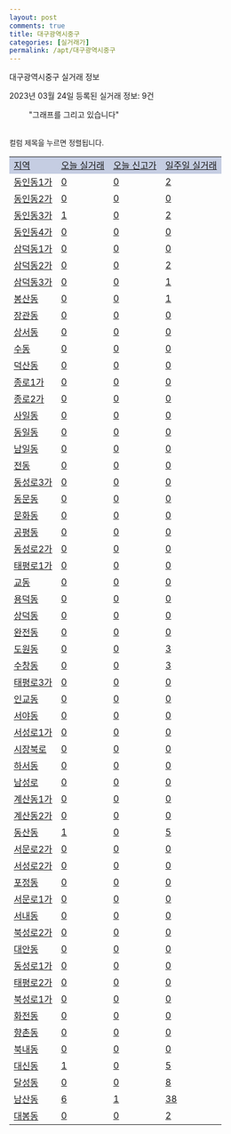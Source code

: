 ```yaml
---
layout: post
comments: true
title: 대구광역시중구
categories: [실거래가]
permalink: /apt/대구광역시중구
---
```


대구광역시중구 실거래 정보

2023년 03월 24일 등록된 실거래 정보: 9건

<!--<script async src="https://pagead2.googlesyndication.com/pagead/js/adsbygoogle.js?client=ca-pub-3485438051770037"
 crossorigin="anonymous"></script>-->

<script type="text/javascript">
  google.charts.load('current', {'packages':['corechart']});
  google.charts.setOnLoadCallback(drawChart);

  function drawChart() {
    var data = google.visualization.arrayToDataTable([['거래일', '매매', '전월세', '전매'], ['21-01', 0, 4, 1], ['21-02', 0, 1, 0], ['21-03', 0, 1, 0], ['21-04', 0, 1, 0], ['21-05', 0, 1, 0], ['21-06', 0, 1, 0], ['21-07', 0, 3, 0], ['21-08', 5, 25, 5], ['21-09', 0, 6, 1], ['21-10', 1, 5, 0], ['21-11', 0, 4, 0], ['21-12', 0, 1, 0], ['22-01', 0, 13, 1], ['22-02', 1, 4, 2], ['22-03', 8, 36, 7], ['22-04', 28, 174, 16], ['22-05', 74, 146, 16], ['22-06', 20, 95, 10], ['22-07', 34, 96, 23], ['22-08', 29, 84, 20], ['22-09', 36, 105, 38], ['22-10', 27, 150, 54], ['22-11', 23, 147, 51], ['22-12', 48, 190, 51], ['23-01', 71, 206, 55], ['23-02', 103, 175, 98], ['23-03', 44, 69, 43]]);

    var options = {
      title: '최근 1년간 유형별 거래량 추이',
      legend: { position: 'bottom' }
    };

    setTimeout(function() {
        var chart = new google.visualization.LineChart(document.getElementById('columnchart_material'));
        chart.draw(data, (options));
        document.getElementById('loading').style.display = 'none';
        var dayLabel = (new Date()).getDay();
        if (dayLabel < 2) {
            sorttable.innerSortFunction.apply(document.getElementById('week'), []);
            sorttable.innerSortFunction.apply(document.getElementById('week'), []);        
        }
        else {
            sorttable.innerSortFunction.apply(document.getElementById('today'), []);
            sorttable.innerSortFunction.apply(document.getElementById('today'), []);
        }
    }, 200);

  }
</script>

<div id="loading" style="z-index:20; display: block; margin-left: 35px">"그래프를 그리고 있습니다"</div>
<div id="columnchart_material" style="width: 95%; margin-left: -35px; display: block"></div>
<!--<div style="width: 95%; margin-left: -35px; display: block">
      <script async src="https://pagead2.googlesyndication.com/pagead/js/adsbygoogle.js?client=ca-pub-3485438051770037"
          crossorigin="anonymous"></script>
      <ins class="adsbygoogle"
          style="display:block"
          data-ad-format="fluid"
          data-ad-layout-key="-fb+5w+4e-db+86"
          data-ad-client="ca-pub-3485438051770037"
          data-ad-slot="1827090281"></ins>
      <script>
          (adsbygoogle = window.adsbygoogle || []).push({});
      </script>
</div>-->
<br>

<font size='small' style='font-size: small;'>컬럼 제목을 누르면 정렬됩니다.</font>
<table class="sortable">
  <tr style='background-color: rgba(114, 132, 186,0.4);'>
    <td id="region"><a href="#">지역</a></td>
    <td id="today"><a href="#">오늘 실거래</a></td>
    <td id="today_new"><a href="#">오늘 신고가</a></td>
    <td id="week"><a href="#">일주일 실거래</a></td>
  </tr>

  
  <tr class="item">
    <td><a href="대구광역시중구동인동1가">동인동1가</a></td>
    <td><a href="대구광역시중구동인동1가">0</a></td>
    <td><a href="대구광역시중구동인동1가">0</a></td>
    <td><a href="대구광역시중구동인동1가">2</a></td>
  </tr>
    

  <tr class="item">
    <td><a href="대구광역시중구동인동2가">동인동2가</a></td>
    <td><a href="대구광역시중구동인동2가">0</a></td>
    <td><a href="대구광역시중구동인동2가">0</a></td>
    <td><a href="대구광역시중구동인동2가">0</a></td>
  </tr>
    

  <tr class="item">
    <td><a href="대구광역시중구동인동3가">동인동3가</a></td>
    <td><a href="대구광역시중구동인동3가">1</a></td>
    <td><a href="대구광역시중구동인동3가">0</a></td>
    <td><a href="대구광역시중구동인동3가">2</a></td>
  </tr>
    

  <tr class="item">
    <td><a href="대구광역시중구동인동4가">동인동4가</a></td>
    <td><a href="대구광역시중구동인동4가">0</a></td>
    <td><a href="대구광역시중구동인동4가">0</a></td>
    <td><a href="대구광역시중구동인동4가">0</a></td>
  </tr>
    

  <tr class="item">
    <td><a href="대구광역시중구삼덕동1가">삼덕동1가</a></td>
    <td><a href="대구광역시중구삼덕동1가">0</a></td>
    <td><a href="대구광역시중구삼덕동1가">0</a></td>
    <td><a href="대구광역시중구삼덕동1가">0</a></td>
  </tr>
    

  <tr class="item">
    <td><a href="대구광역시중구삼덕동2가">삼덕동2가</a></td>
    <td><a href="대구광역시중구삼덕동2가">0</a></td>
    <td><a href="대구광역시중구삼덕동2가">0</a></td>
    <td><a href="대구광역시중구삼덕동2가">2</a></td>
  </tr>
    

  <tr class="item">
    <td><a href="대구광역시중구삼덕동3가">삼덕동3가</a></td>
    <td><a href="대구광역시중구삼덕동3가">0</a></td>
    <td><a href="대구광역시중구삼덕동3가">0</a></td>
    <td><a href="대구광역시중구삼덕동3가">1</a></td>
  </tr>
    

  <tr class="item">
    <td><a href="대구광역시중구봉산동">봉산동</a></td>
    <td><a href="대구광역시중구봉산동">0</a></td>
    <td><a href="대구광역시중구봉산동">0</a></td>
    <td><a href="대구광역시중구봉산동">1</a></td>
  </tr>
    

  <tr class="item">
    <td><a href="대구광역시중구장관동">장관동</a></td>
    <td><a href="대구광역시중구장관동">0</a></td>
    <td><a href="대구광역시중구장관동">0</a></td>
    <td><a href="대구광역시중구장관동">0</a></td>
  </tr>
    

  <tr class="item">
    <td><a href="대구광역시중구상서동">상서동</a></td>
    <td><a href="대구광역시중구상서동">0</a></td>
    <td><a href="대구광역시중구상서동">0</a></td>
    <td><a href="대구광역시중구상서동">0</a></td>
  </tr>
    

  <tr class="item">
    <td><a href="대구광역시중구수동">수동</a></td>
    <td><a href="대구광역시중구수동">0</a></td>
    <td><a href="대구광역시중구수동">0</a></td>
    <td><a href="대구광역시중구수동">0</a></td>
  </tr>
    

  <tr class="item">
    <td><a href="대구광역시중구덕산동">덕산동</a></td>
    <td><a href="대구광역시중구덕산동">0</a></td>
    <td><a href="대구광역시중구덕산동">0</a></td>
    <td><a href="대구광역시중구덕산동">0</a></td>
  </tr>
    

  <tr class="item">
    <td><a href="대구광역시중구종로1가">종로1가</a></td>
    <td><a href="대구광역시중구종로1가">0</a></td>
    <td><a href="대구광역시중구종로1가">0</a></td>
    <td><a href="대구광역시중구종로1가">0</a></td>
  </tr>
    

  <tr class="item">
    <td><a href="대구광역시중구종로2가">종로2가</a></td>
    <td><a href="대구광역시중구종로2가">0</a></td>
    <td><a href="대구광역시중구종로2가">0</a></td>
    <td><a href="대구광역시중구종로2가">0</a></td>
  </tr>
    

  <tr class="item">
    <td><a href="대구광역시중구사일동">사일동</a></td>
    <td><a href="대구광역시중구사일동">0</a></td>
    <td><a href="대구광역시중구사일동">0</a></td>
    <td><a href="대구광역시중구사일동">0</a></td>
  </tr>
    

  <tr class="item">
    <td><a href="대구광역시중구동일동">동일동</a></td>
    <td><a href="대구광역시중구동일동">0</a></td>
    <td><a href="대구광역시중구동일동">0</a></td>
    <td><a href="대구광역시중구동일동">0</a></td>
  </tr>
    

  <tr class="item">
    <td><a href="대구광역시중구남일동">남일동</a></td>
    <td><a href="대구광역시중구남일동">0</a></td>
    <td><a href="대구광역시중구남일동">0</a></td>
    <td><a href="대구광역시중구남일동">0</a></td>
  </tr>
    

  <tr class="item">
    <td><a href="대구광역시중구전동">전동</a></td>
    <td><a href="대구광역시중구전동">0</a></td>
    <td><a href="대구광역시중구전동">0</a></td>
    <td><a href="대구광역시중구전동">0</a></td>
  </tr>
    

  <tr class="item">
    <td><a href="대구광역시중구동성로3가">동성로3가</a></td>
    <td><a href="대구광역시중구동성로3가">0</a></td>
    <td><a href="대구광역시중구동성로3가">0</a></td>
    <td><a href="대구광역시중구동성로3가">0</a></td>
  </tr>
    

  <tr class="item">
    <td><a href="대구광역시중구동문동">동문동</a></td>
    <td><a href="대구광역시중구동문동">0</a></td>
    <td><a href="대구광역시중구동문동">0</a></td>
    <td><a href="대구광역시중구동문동">0</a></td>
  </tr>
    

  <tr class="item">
    <td><a href="대구광역시중구문화동">문화동</a></td>
    <td><a href="대구광역시중구문화동">0</a></td>
    <td><a href="대구광역시중구문화동">0</a></td>
    <td><a href="대구광역시중구문화동">0</a></td>
  </tr>
    

  <tr class="item">
    <td><a href="대구광역시중구공평동">공평동</a></td>
    <td><a href="대구광역시중구공평동">0</a></td>
    <td><a href="대구광역시중구공평동">0</a></td>
    <td><a href="대구광역시중구공평동">0</a></td>
  </tr>
    

  <tr class="item">
    <td><a href="대구광역시중구동성로2가">동성로2가</a></td>
    <td><a href="대구광역시중구동성로2가">0</a></td>
    <td><a href="대구광역시중구동성로2가">0</a></td>
    <td><a href="대구광역시중구동성로2가">0</a></td>
  </tr>
    

  <tr class="item">
    <td><a href="대구광역시중구태평로1가">태평로1가</a></td>
    <td><a href="대구광역시중구태평로1가">0</a></td>
    <td><a href="대구광역시중구태평로1가">0</a></td>
    <td><a href="대구광역시중구태평로1가">0</a></td>
  </tr>
    

  <tr class="item">
    <td><a href="대구광역시중구교동">교동</a></td>
    <td><a href="대구광역시중구교동">0</a></td>
    <td><a href="대구광역시중구교동">0</a></td>
    <td><a href="대구광역시중구교동">0</a></td>
  </tr>
    

  <tr class="item">
    <td><a href="대구광역시중구용덕동">용덕동</a></td>
    <td><a href="대구광역시중구용덕동">0</a></td>
    <td><a href="대구광역시중구용덕동">0</a></td>
    <td><a href="대구광역시중구용덕동">0</a></td>
  </tr>
    

  <tr class="item">
    <td><a href="대구광역시중구상덕동">상덕동</a></td>
    <td><a href="대구광역시중구상덕동">0</a></td>
    <td><a href="대구광역시중구상덕동">0</a></td>
    <td><a href="대구광역시중구상덕동">0</a></td>
  </tr>
    

  <tr class="item">
    <td><a href="대구광역시중구완전동">완전동</a></td>
    <td><a href="대구광역시중구완전동">0</a></td>
    <td><a href="대구광역시중구완전동">0</a></td>
    <td><a href="대구광역시중구완전동">0</a></td>
  </tr>
    

  <tr class="item">
    <td><a href="대구광역시중구도원동">도원동</a></td>
    <td><a href="대구광역시중구도원동">0</a></td>
    <td><a href="대구광역시중구도원동">0</a></td>
    <td><a href="대구광역시중구도원동">3</a></td>
  </tr>
    

  <tr class="item">
    <td><a href="대구광역시중구수창동">수창동</a></td>
    <td><a href="대구광역시중구수창동">0</a></td>
    <td><a href="대구광역시중구수창동">0</a></td>
    <td><a href="대구광역시중구수창동">3</a></td>
  </tr>
    

  <tr class="item">
    <td><a href="대구광역시중구태평로3가">태평로3가</a></td>
    <td><a href="대구광역시중구태평로3가">0</a></td>
    <td><a href="대구광역시중구태평로3가">0</a></td>
    <td><a href="대구광역시중구태평로3가">0</a></td>
  </tr>
    

  <tr class="item">
    <td><a href="대구광역시중구인교동">인교동</a></td>
    <td><a href="대구광역시중구인교동">0</a></td>
    <td><a href="대구광역시중구인교동">0</a></td>
    <td><a href="대구광역시중구인교동">0</a></td>
  </tr>
    

  <tr class="item">
    <td><a href="대구광역시중구서야동">서야동</a></td>
    <td><a href="대구광역시중구서야동">0</a></td>
    <td><a href="대구광역시중구서야동">0</a></td>
    <td><a href="대구광역시중구서야동">0</a></td>
  </tr>
    

  <tr class="item">
    <td><a href="대구광역시중구서성로1가">서성로1가</a></td>
    <td><a href="대구광역시중구서성로1가">0</a></td>
    <td><a href="대구광역시중구서성로1가">0</a></td>
    <td><a href="대구광역시중구서성로1가">0</a></td>
  </tr>
    

  <tr class="item">
    <td><a href="대구광역시중구시장북로">시장북로</a></td>
    <td><a href="대구광역시중구시장북로">0</a></td>
    <td><a href="대구광역시중구시장북로">0</a></td>
    <td><a href="대구광역시중구시장북로">0</a></td>
  </tr>
    

  <tr class="item">
    <td><a href="대구광역시중구하서동">하서동</a></td>
    <td><a href="대구광역시중구하서동">0</a></td>
    <td><a href="대구광역시중구하서동">0</a></td>
    <td><a href="대구광역시중구하서동">0</a></td>
  </tr>
    

  <tr class="item">
    <td><a href="대구광역시중구남성로">남성로</a></td>
    <td><a href="대구광역시중구남성로">0</a></td>
    <td><a href="대구광역시중구남성로">0</a></td>
    <td><a href="대구광역시중구남성로">0</a></td>
  </tr>
    

  <tr class="item">
    <td><a href="대구광역시중구계산동1가">계산동1가</a></td>
    <td><a href="대구광역시중구계산동1가">0</a></td>
    <td><a href="대구광역시중구계산동1가">0</a></td>
    <td><a href="대구광역시중구계산동1가">0</a></td>
  </tr>
    

  <tr class="item">
    <td><a href="대구광역시중구계산동2가">계산동2가</a></td>
    <td><a href="대구광역시중구계산동2가">0</a></td>
    <td><a href="대구광역시중구계산동2가">0</a></td>
    <td><a href="대구광역시중구계산동2가">0</a></td>
  </tr>
    

  <tr class="item">
    <td><a href="대구광역시중구동산동">동산동</a></td>
    <td><a href="대구광역시중구동산동">1</a></td>
    <td><a href="대구광역시중구동산동">0</a></td>
    <td><a href="대구광역시중구동산동">5</a></td>
  </tr>
    

  <tr class="item">
    <td><a href="대구광역시중구서문로2가">서문로2가</a></td>
    <td><a href="대구광역시중구서문로2가">0</a></td>
    <td><a href="대구광역시중구서문로2가">0</a></td>
    <td><a href="대구광역시중구서문로2가">0</a></td>
  </tr>
    

  <tr class="item">
    <td><a href="대구광역시중구서성로2가">서성로2가</a></td>
    <td><a href="대구광역시중구서성로2가">0</a></td>
    <td><a href="대구광역시중구서성로2가">0</a></td>
    <td><a href="대구광역시중구서성로2가">0</a></td>
  </tr>
    

  <tr class="item">
    <td><a href="대구광역시중구포정동">포정동</a></td>
    <td><a href="대구광역시중구포정동">0</a></td>
    <td><a href="대구광역시중구포정동">0</a></td>
    <td><a href="대구광역시중구포정동">0</a></td>
  </tr>
    

  <tr class="item">
    <td><a href="대구광역시중구서문로1가">서문로1가</a></td>
    <td><a href="대구광역시중구서문로1가">0</a></td>
    <td><a href="대구광역시중구서문로1가">0</a></td>
    <td><a href="대구광역시중구서문로1가">0</a></td>
  </tr>
    

  <tr class="item">
    <td><a href="대구광역시중구서내동">서내동</a></td>
    <td><a href="대구광역시중구서내동">0</a></td>
    <td><a href="대구광역시중구서내동">0</a></td>
    <td><a href="대구광역시중구서내동">0</a></td>
  </tr>
    

  <tr class="item">
    <td><a href="대구광역시중구북성로2가">북성로2가</a></td>
    <td><a href="대구광역시중구북성로2가">0</a></td>
    <td><a href="대구광역시중구북성로2가">0</a></td>
    <td><a href="대구광역시중구북성로2가">0</a></td>
  </tr>
    

  <tr class="item">
    <td><a href="대구광역시중구대안동">대안동</a></td>
    <td><a href="대구광역시중구대안동">0</a></td>
    <td><a href="대구광역시중구대안동">0</a></td>
    <td><a href="대구광역시중구대안동">0</a></td>
  </tr>
    

  <tr class="item">
    <td><a href="대구광역시중구동성로1가">동성로1가</a></td>
    <td><a href="대구광역시중구동성로1가">0</a></td>
    <td><a href="대구광역시중구동성로1가">0</a></td>
    <td><a href="대구광역시중구동성로1가">0</a></td>
  </tr>
    

  <tr class="item">
    <td><a href="대구광역시중구태평로2가">태평로2가</a></td>
    <td><a href="대구광역시중구태평로2가">0</a></td>
    <td><a href="대구광역시중구태평로2가">0</a></td>
    <td><a href="대구광역시중구태평로2가">0</a></td>
  </tr>
    

  <tr class="item">
    <td><a href="대구광역시중구북성로1가">북성로1가</a></td>
    <td><a href="대구광역시중구북성로1가">0</a></td>
    <td><a href="대구광역시중구북성로1가">0</a></td>
    <td><a href="대구광역시중구북성로1가">0</a></td>
  </tr>
    

  <tr class="item">
    <td><a href="대구광역시중구화전동">화전동</a></td>
    <td><a href="대구광역시중구화전동">0</a></td>
    <td><a href="대구광역시중구화전동">0</a></td>
    <td><a href="대구광역시중구화전동">0</a></td>
  </tr>
    

  <tr class="item">
    <td><a href="대구광역시중구향촌동">향촌동</a></td>
    <td><a href="대구광역시중구향촌동">0</a></td>
    <td><a href="대구광역시중구향촌동">0</a></td>
    <td><a href="대구광역시중구향촌동">0</a></td>
  </tr>
    

  <tr class="item">
    <td><a href="대구광역시중구북내동">북내동</a></td>
    <td><a href="대구광역시중구북내동">0</a></td>
    <td><a href="대구광역시중구북내동">0</a></td>
    <td><a href="대구광역시중구북내동">0</a></td>
  </tr>
    

  <tr class="item">
    <td><a href="대구광역시중구대신동">대신동</a></td>
    <td><a href="대구광역시중구대신동">1</a></td>
    <td><a href="대구광역시중구대신동">0</a></td>
    <td><a href="대구광역시중구대신동">5</a></td>
  </tr>
    

  <tr class="item">
    <td><a href="대구광역시중구달성동">달성동</a></td>
    <td><a href="대구광역시중구달성동">0</a></td>
    <td><a href="대구광역시중구달성동">0</a></td>
    <td><a href="대구광역시중구달성동">8</a></td>
  </tr>
    

  <tr class="item">
    <td><a href="대구광역시중구남산동">남산동</a></td>
    <td><a href="대구광역시중구남산동">6</a></td>
    <td><a href="대구광역시중구남산동">1</a></td>
    <td><a href="대구광역시중구남산동">38</a></td>
  </tr>
    

  <tr class="item">
    <td><a href="대구광역시중구대봉동">대봉동</a></td>
    <td><a href="대구광역시중구대봉동">0</a></td>
    <td><a href="대구광역시중구대봉동">0</a></td>
    <td><a href="대구광역시중구대봉동">2</a></td>
  </tr>
    


</table>


    
